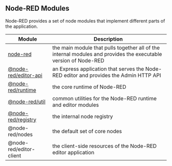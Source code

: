 Node-RED Modules
---

Node-RED provides a set of node modules that implement different parts of the
application.

Module | Description
-------|-------
[node-red](node-red.html) | the main module that pulls together all of the internal modules and provides the executable version of Node-RED
[@node-red/editor-api](@node-red_editor-api.html) | an Express application that serves the Node-RED editor and provides the Admin HTTP API
[@node-red/runtime](@node-red_runtime.html) | the core runtime of Node-RED
[@node-red/util](@node-red_util.html) | common utilities for the Node-RED runtime and editor modules
[@node-red/registry](@node-red_registry.html) | the internal node registry
@node-red/nodes | the default set of core nodes
@node-red/editor-client | the client-side resources of the Node-RED editor application
